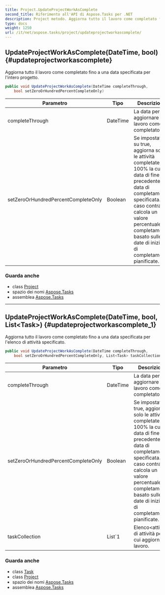 ```yaml
---
title: Project.UpdateProjectWorkAsComplete
second_title: Riferimento all'API di Aspose.Tasks per .NET
description: Project metodo. Aggiorna tutto il lavoro come completato fino a una data specificata per lintero progetto.
type: docs
weight: 1250
url: /it/net/aspose.tasks/project/updateprojectworkascomplete/
---
```

## UpdateProjectWorkAsComplete(DateTime, bool) {#updateprojectworkascomplete}

Aggiorna tutto il lavoro come completato fino a una data specificata per l'intero progetto.

```csharp
public void UpdateProjectWorkAsComplete(DateTime completeThrough, 
    bool setZeroOrHundredPercentCompleteOnly)
```

| Parametro | Tipo | Descrizione |
| --- | --- | --- |
| completeThrough | DateTime | La data per aggiornare il lavoro come completato. |
| setZeroOrHundredPercentCompleteOnly | Boolean | Se impostato su true, aggiorna solo le attività completate al 100% la cui data di fine è precedente alla data di completamento specificata. In caso contrario, calcola un valore percentuale di completamento basato sulle date di inizio e di completamento pianificate. |

### Guarda anche

* class [Project](../)
* spazio dei nomi [Aspose.Tasks](../../project/)
* assemblea [Aspose.Tasks](../../../)

---

## UpdateProjectWorkAsComplete(DateTime, bool, List&lt;Task&gt;) {#updateprojectworkascomplete_1}

Aggiorna tutto il lavoro come completato fino a una data specificata per l'elenco di attività specificato.

```csharp
public void UpdateProjectWorkAsComplete(DateTime completeThrough, 
    bool setZeroOrHundredPercentCompleteOnly, List<Task> taskCollection)
```

| Parametro | Tipo | Descrizione |
| --- | --- | --- |
| completeThrough | DateTime | La data per aggiornare il lavoro come completato. |
| setZeroOrHundredPercentCompleteOnly | Boolean | Se impostato su true, aggiorna solo le attività completate al 100% la cui data di fine è precedente alla data di completamento specificata. In caso contrario, calcola un valore percentuale di completamento basato sulle date di inizio e di completamento pianificate. |
| taskCollection | List`1 | Elenco&lt;attività&gt; di attività per cui aggiornare il lavoro. |

### Guarda anche

* class [Task](../../task/)
* class [Project](../)
* spazio dei nomi [Aspose.Tasks](../../project/)
* assemblea [Aspose.Tasks](../../../)


